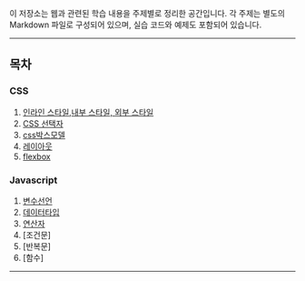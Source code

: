 이 저장소는 웹과 관련된 학습 내용을 주제별로 정리한 공간입니다. 각 주제는 별도의 Markdown 파일로 구성되어 있으며, 실습 코드와 예제도 포함되어 있습니다.

---

## 목차

### CSS

1. [인라인 스타일,내부 스타일, 외부 스타일](./docs/CSS/CSS.md)
2. [CSS 선택자](./docs/CSS/CSS_selector.md)
3. [css박스모델](./docs/CSS/CSS_박스모델.md)
4. [레이아웃](./docs/CSS/CSS_layout.md)
5. [flexbox](./docs/CSS/CSS_flexbos.md)

### Javascript

1. [변수선언](./docs/JS/JS_변수선언.md)
2. [데이터타입](./docs/JS/JS_데이터타입.md)
3. [연산자](./docs/JS/JS_연산자.md)
4. [조건문]
5. [반복문]
6. [함수]

---
